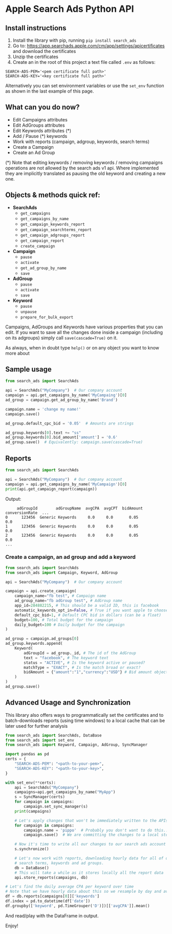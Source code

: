 # Apple Search Ads Python API
## Install instructions

1) Install the library with pip, running `pip install search_ads`
2) Go to: https://app.searchads.apple.com/cm/app/settings/apicertificates and download the certificates
3) Unzip the certificates
4) Create an in the root of this project a text file called `.env` as follows:
```
SEARCH-ADS-PEM='<pem certificate full path>'
SEARCH-ADS-KEY='<key certificate full path>'
```
Alternatively you can set environment variables or use the `set_env` function as shown in the last example of this page.

## What can you do now?

* Edit Campaigns attributes
* Edit AdGroups attributes
* Edit Keywords attributes (*) 
* Add / Pause (*) keywords
* Work with reports (campaign, adgroup, keywords, search terms)
* Create a Campaign
* Create an Ad Group

(*) Note that editing keywords / removing keywords / removing campaigns operations are not allowed by the search ads v1 api. Where implemented they are implicitly translated as pausing the old keyword and creating a new one.

## Objects & methods quick ref:
* **SearchAds**
  * `get_campaigns`
  * `get_campaigns_by_name`
  * `get_campaign_keywords_report`
  * `get_campaign_searchterms_report`
  * `get_campaign_adgroups_report`
  * `get_campaign_report`
  * `create_campaign`
* **Campaign**
  * `pause`
  * `activate`
  * `get_ad_group_by_name`
  * `save`
* **AdGroup**
  * `pause`
  * `activate`
  * `save`
* **Keyword**
  * `pause`
  * `unpause`
  * `prepare_for_bulk_export`

Campaigns, AdGroups and Keywords have various properties that you can edit.
If you want to save all the changes done inside a campaign (including on its adgroups) simply call `save(cascade=True)` on it.

As always, when in doubt type `help()` or on any object you want to know more about

## Sample usage
```python
from search_ads import SearchAds

api = SearchAds("MyCompany")  # Our company account
campaign = api.get_campaigns_by_name('MyCampaing')[0]
ad_group = campaign.get_ad_group_by_name('Brand')

campaign.name = 'change my name!'
campaign.save()

ad_group.default_cpc_bid = '0.05'  # Amounts are strings

ad_group.keywords[0].text += "ss"
ad_group.keywords[0].bid_amount['amount'] = '0.6'
ad_group.save()  # Equivalently: campaign.save(cascade=True)
```

## Reports
```python
from search_ads import SearchAds

api = SearchAds("MyCompany")  # Our company account
campaign = api.get_campaigns_by_name('MyCampaign')[0]
print(api.get_campaign_report(campaign))
```

Output:
```
     adGroupId        adGroupName  avgCPA  avgCPT  bidAmount  conversionRate  ...
0      123456  Generic Keywords     0.0     0.0       0.05             0.0
1      123456  Generic Keywords     0.0     0.0       0.05             0.0
2      123456  Generic Keywords     0.0     0.0       0.05             0.0
...
```

### Create a campaign, an ad group and add a keyword
```python
from search_ads import SearchAds
from search_ads import Campaign, Keyword, AdGroup

api = SearchAds("MyCompany")  # Our company account

campaign = api.create_campaign(
    campaign_name="fb test", # Campaign name
    ad_group_name="fb adGroup test", # AdGroup name
    app_id=284882215, # This should be a valid ID, this is facebook
    automatic_keywords_opt_in=False, # True if you want apple to choose keywords for you
    default_cpc_bid=1, # Default CPC bid in dollars (can be a float)
    budget=100, # Total budget for the campaign
    daily_budget=100 # Daily budget for the campaign
)

ad_group = campaign.ad_groups[0]
ad_group.keywords.append(
    Keyword(
        adGroupId = ad_group._id, # The id of the AdGroup
        text = "facebook", # The keyword text
        status = "ACTIVE", # Is the keyword active or paused?
        matchType = "EXACT", # Is the match broad or exact?
        bidAmount = {"amount":"1","currency":"USD"} # Bid amount object
    )
)
ad_group.save()
```

## Advanced Usage and Synchronization
This library also offers ways to programmatically set the certificates and to
batch-downloads reports (using time windows) to a local cache that can be later
used for further analysis


```python
from search_ads import SearchAds, DataBase
from search_ads import set_env
from search_ads import Keyword, Campaign, AdGroup, SyncManager

import pandas as pd
certs = {
    "SEARCH-ADS-PEM": "<path-to-your-pem>",
    "SEARCH-ADS-KEY": "<path-to-your-key>",
}

with set_env(**certs):
    api = SearchAds("MyCompany")
    campaigns=api.get_campaigns_by_name("MyApp")
    s = SyncManager(certs)
    for campaign in campaigns:
        campaign.set_sync_manager(s)
    print(campaigns)

    # Let's apply changes that won't be immediately written to the APIs
    for campaign in campaigns:
        campaign.name = 'pippo'  # Probably you don't want to do this..
        campaign.save()  # We are committing the changes to a local storage

    # Now it's time to write all our changes to our search ads account
    s.synchronize()

    # Let's now work with reports, downloading hourly data for all of our campaigns,
    # search terms, keywords and ad groups.
    db = DataBase()
    # This will take a while as it stores locally all the report data
    api.store_reports(campaigns, db)

# Let's find the daily average CPA per keyword over time
# Note that we have hourly data about this so we resample by day and average
df = db.reports[campaigns[0]]['keywords']
df.index = pd.to_datetime(df['date'])
df.groupby(['keyword', pd.TimeGrouper('D')])[['avgCPA']].mean()
```

And read/play with the DataFrame in output.

Enjoy!